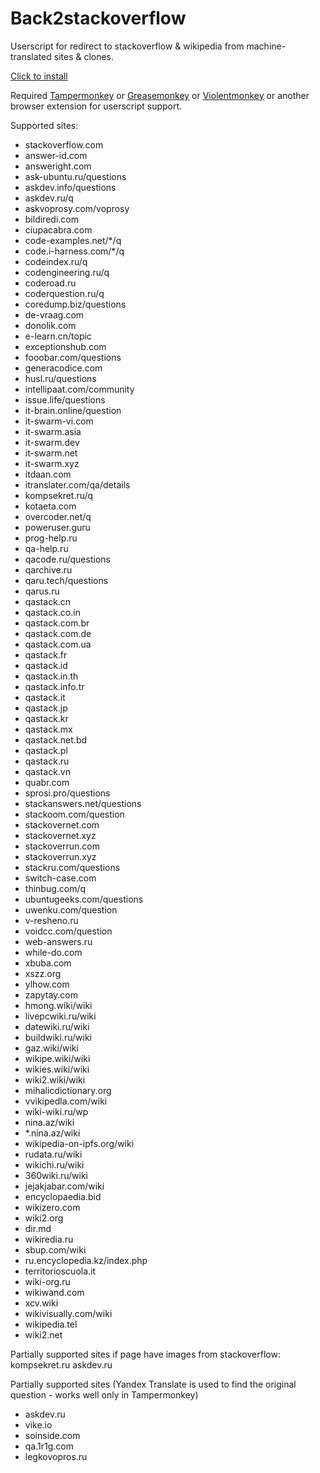 # Back2stackoverflow

Userscript for redirect to stackoverflow & wikipedia from machine-translated sites & clones.

[Click to install](https://github.com/vladgba/Back2source/raw/master/back2source.user.js)

Required [Tampermonkey](https://tampermonkey.net/) or [Greasemonkey](https://www.greasespot.net/) or [Violentmonkey](https://violentmonkey.github.io/get-it/) or another browser extension for userscript support.

Supported sites:
- stackoverflow.com
- answer-id.com
- answeright.com
- ask-ubuntu.ru/questions
- askdev.info/questions
- askdev.ru/q
- askvoprosy.com/voprosy
- bildiredi.com
- ciupacabra.com
- code-examples.net/*/q
- code.i-harness.com/*/q
- codeindex.ru/q
- codengineering.ru/q
- coderoad.ru
- coderquestion.ru/q
- coredump.biz/questions
- de-vraag.com
- donolik.com
- e-learn.cn/topic
- exceptionshub.com
- fooobar.com/questions
- generacodice.com
- husl.ru/questions
- intellipaat.com/community
- issue.life/questions
- it-brain.online/question
- it-swarm-vi.com
- it-swarm.asia
- it-swarm.dev
- it-swarm.net
- it-swarm.xyz
- itdaan.com
- itranslater.com/qa/details
- kompsekret.ru/q
- kotaeta.com
- overcoder.net/q
- poweruser.guru
- prog-help.ru
- qa-help.ru
- qacode.ru/questions
- qarchive.ru
- qaru.tech/questions
- qarus.ru
- qastack.cn
- qastack.co.in
- qastack.com.br
- qastack.com.de
- qastack.com.ua
- qastack.fr
- qastack.id
- qastack.in.th
- qastack.info.tr
- qastack.it
- qastack.jp
- qastack.kr
- qastack.mx
- qastack.net.bd
- qastack.pl
- qastack.ru
- qastack.vn
- quabr.com
- sprosi.pro/questions
- stackanswers.net/questions
- stackoom.com/question
- stackovernet.com
- stackovernet.xyz
- stackoverrun.com
- stackoverrun.xyz
- stackru.com/questions
- switch-case.com
- thinbug.com/q
- ubuntugeeks.com/questions
- uwenku.com/question
- v-resheno.ru
- voidcc.com/question
- web-answers.ru
- while-do.com
- xbuba.com
- xszz.org
- ylhow.com
- zapytay.com
- hmong.wiki/wiki
- livepcwiki.ru/wiki
- datewiki.ru/wiki
- buildwiki.ru/wiki
- gaz.wiki/wiki
- wikipe.wiki/wiki
- wikies.wiki/wiki
- wiki2.wiki/wiki
- mihalicdictionary.org
- vvikipedla.com/wiki
- wiki-wiki.ru/wp
- nina.az/wiki
- *.nina.az/wiki
- wikipedia-on-ipfs.org/wiki
- rudata.ru/wiki
- wikichi.ru/wiki
- 360wiki.ru/wiki
- jejakjabar.com/wiki
- encyclopaedia.bid
- wikizero.com
- wiki2.org
- dir.md
- wikiredia.ru
- sbup.com/wiki
- ru.encyclopedia.kz/index.php
- territorioscuola.it
- wiki-org.ru
- wikiwand.com
- xcv.wiki
- wikivisually.com/wiki
- wikipedia.tel
- wiki2.net

Partially supported sites if page have images from stackoverflow:
kompsekret.ru
askdev.ru

Partially supported sites (Yandex Translate is used to find the original question - works well only in Tampermonkey)
- askdev.ru
- vike.io
- soinside.com
- qa.1r1g.com
- legkovopros.ru
